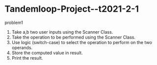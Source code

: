 # Tandemloop-Project--t2021-2-1 
problem1 

1. Take a,b two user inputs using the Scanner Class.
2. Take the operation to be performed using the Scanner Class.
3. Use logic (switch-case) to select the operation to perform on the two operands.
4. Store the computed value in result.
5. Print the result.
